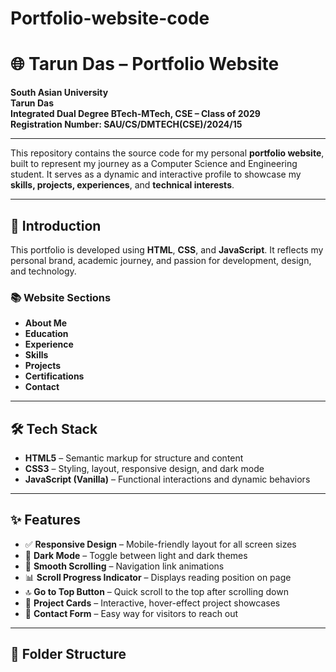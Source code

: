 # Portfolio-website-code
# 🌐 Tarun Das – Portfolio Website

**South Asian University**  
**Tarun Das**  
**Integrated Dual Degree BTech-MTech, CSE – Class of 2029**  
**Registration Number: SAU/CS/DMTECH(CSE)/2024/15**

---

This repository contains the source code for my personal **portfolio website**, built to represent my journey as a Computer Science and Engineering student. It serves as a dynamic and interactive profile to showcase my **skills, projects, experiences**, and **technical interests**.

---

## 🧭 Introduction

This portfolio is developed using **HTML**, **CSS**, and **JavaScript**. It reflects my personal brand, academic journey, and passion for development, design, and technology.

### 📚 Website Sections

- **About Me**
- **Education**
- **Experience**
- **Skills**
- **Projects**
- **Certifications**
- **Contact**

---

## 🛠️ Tech Stack

- **HTML5** – Semantic markup for structure and content  
- **CSS3** – Styling, layout, responsive design, and dark mode  
- **JavaScript (Vanilla)** – Functional interactions and dynamic behaviors

---

## ✨ Features

- ✅ **Responsive Design** – Mobile-friendly layout for all screen sizes  
- 🌙 **Dark Mode** – Toggle between light and dark themes  
- 🧭 **Smooth Scrolling** – Navigation link animations  
- 📊 **Scroll Progress Indicator** – Displays reading position on page  
- 🔝 **Go to Top Button** – Quick scroll to the top after scrolling down  
- 📁 **Project Cards** – Interactive, hover-effect project showcases  
- 📨 **Contact Form** – Easy way for visitors to reach out  

---

## 📁 Folder Structure

